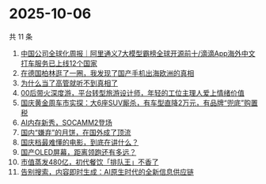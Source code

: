 # 2025-10-06

共 11 条

<!-- BEGIN 36KR -->
<!-- 最后更新时间 2025-10-06 11:27:45 +0800 -->
1. [中国公司全球化周报｜阿里通义7大模型霸榜全球开源前十/滴滴App海外中文打车服务已上线12个国家](https://36kr.com/p/3496308402560132)
1. [在德国柏林逛了一圈，我发现了国产手机出海欧洲的真相](https://36kr.com/p/3495782083827845)
1. [为什么当了高管就听不到真相了](https://36kr.com/p/3460932511520391)
1. [00后带火深度游，平台转型旅游设计师，年轻的工位主理人爱上情绪价值](https://36kr.com/p/3496051603151747)
1. [国庆黄金周车市实探：大6座SUV厮杀，有车型直降2万元，有品牌“兜底”购置税](https://36kr.com/p/3496051500801157)
1. [AI内存新秀，SOCAMM2登场](https://36kr.com/p/3495776917642113)
1. [国内“嫌弃”的月饼，在国外成了顶流](https://36kr.com/p/3495776858217353)
1. [国庆档最难懂的电影，到底在讲什么？](https://36kr.com/p/3496955073141637)
1. [国产OLED屏幕，距离领跑还有多远？](https://36kr.com/p/3496253590330501)
1. [市值蒸发480亿，初代餐饮「排队王」不香了](https://36kr.com/p/3495540111432841)
1. [告别搜索，内容即时生成：AI原生时代的全新信息供应链](https://36kr.com/p/3459631774193025)
<!-- END 36KR -->
